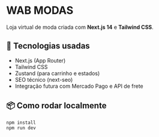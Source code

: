 # WAB MODAS

Loja virtual de moda criada com **Next.js 14** e **Tailwind CSS**.

## 🚀 Tecnologias usadas
- Next.js (App Router)
- Tailwind CSS
- Zustand (para carrinho e estados)
- SEO técnico (next-seo)
- Integração futura com Mercado Pago e API de frete

## 📦 Como rodar localmente

```bash
npm install
npm run dev
